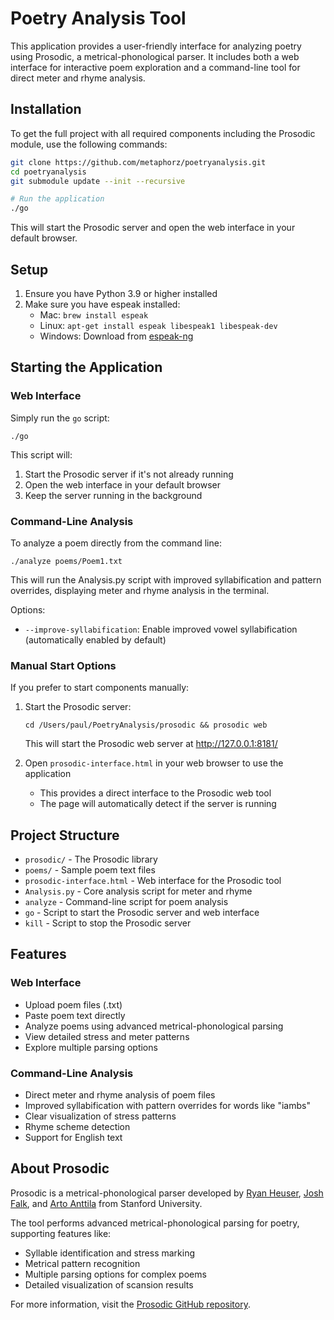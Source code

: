 # Poetry Analysis Tool

This application provides a user-friendly interface for analyzing poetry using Prosodic, a metrical-phonological parser. It includes both a web interface for interactive poem exploration and a command-line tool for direct meter and rhyme analysis.

## Installation

To get the full project with all required components including the Prosodic module, use the following commands:

```bash
git clone https://github.com/metaphorz/poetryanalysis.git
cd poetryanalysis
git submodule update --init --recursive

# Run the application
./go
```

This will start the Prosodic server and open the web interface in your default browser.

## Setup

1. Ensure you have Python 3.9 or higher installed
2. Make sure you have espeak installed:
   - Mac: `brew install espeak`
   - Linux: `apt-get install espeak libespeak1 libespeak-dev`
   - Windows: Download from [espeak-ng](https://github.com/espeak-ng/espeak-ng/releases/latest)

## Starting the Application

### Web Interface

Simply run the `go` script:

```
./go
```

This script will:
1. Start the Prosodic server if it's not already running
2. Open the web interface in your default browser
3. Keep the server running in the background

### Command-Line Analysis

To analyze a poem directly from the command line:

```
./analyze poems/Poem1.txt
```

This will run the Analysis.py script with improved syllabification and pattern overrides, displaying meter and rhyme analysis in the terminal.

Options:
- `--improve-syllabification`: Enable improved vowel syllabification (automatically enabled by default)

### Manual Start Options

If you prefer to start components manually:

1. Start the Prosodic server:
   ```
   cd /Users/paul/PoetryAnalysis/prosodic && prosodic web
   ```
   
   This will start the Prosodic web server at http://127.0.0.1:8181/

2. Open `prosodic-interface.html` in your web browser to use the application
   - This provides a direct interface to the Prosodic web tool
   - The page will automatically detect if the server is running

## Project Structure

- `prosodic/` - The Prosodic library
- `poems/` - Sample poem text files
- `prosodic-interface.html` - Web interface for the Prosodic tool
- `Analysis.py` - Core analysis script for meter and rhyme
- `analyze` - Command-line script for poem analysis
- `go` - Script to start the Prosodic server and web interface
- `kill` - Script to stop the Prosodic server

## Features

### Web Interface
- Upload poem files (.txt)
- Paste poem text directly
- Analyze poems using advanced metrical-phonological parsing
- View detailed stress and meter patterns
- Explore multiple parsing options

### Command-Line Analysis
- Direct meter and rhyme analysis of poem files
- Improved syllabification with pattern overrides for words like "iambs"
- Clear visualization of stress patterns
- Rhyme scheme detection
- Support for English text

## About Prosodic

Prosodic is a metrical-phonological parser developed by [Ryan Heuser](https://github.com/quadrismegistus), [Josh Falk](https://github.com/jsfalk), and [Arto Anttila](http://web.stanford.edu/~anttila/) from Stanford University.

The tool performs advanced metrical-phonological parsing for poetry, supporting features like:
- Syllable identification and stress marking
- Metrical pattern recognition
- Multiple parsing options for complex poems
- Detailed visualization of scansion results

For more information, visit the [Prosodic GitHub repository](https://github.com/quadrismegistus/prosodic).